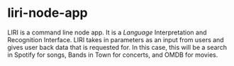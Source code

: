# liri-node-app
LIRI is a command line node app. It is a _Language_ Interpretation and Recognition Interface. LIRI takes in parameters as an input from users and gives user back data that is requested for. In this case, this will be a search in Spotify for songs, Bands in Town for concerts, and OMDB for movies.
